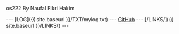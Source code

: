 os222
By Naufal Fikri Hakim

--- [LOG]({{ site.baseurl }}/TXT/mylog.txt) --- [GitHub](https://github.com/NaufalFikriHakim/os222) --- [/LINKS/]({{ site.baseurl }}/LINKS/) ---
